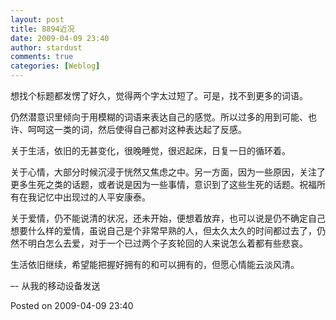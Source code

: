 ```yaml
---
layout: post
title: 8894近况
date: 2009-04-09 23:40
author: stardust
comments: true
categories: [Weblog]
---
```

想找个标题都发愣了好久，觉得两个字太过短了。可是，找不到更多的词语。

仍然潜意识里倾向于用模糊的词语来表达自己的感觉。所以过多的用到可能、也许、呵呵这一类的词，然后使得自己都对这种表达起了反感。

关于生活，依旧的无甚变化，很晚睡觉，很迟起床，日复一日的循环着。

关于心情，大部分时候沉浸于恍然又焦虑之中。另一方面，因为一些原因，关注了更多生死之类的话题，或者说是因为一些事情，意识到了这些生死的话题。祝福所有在我记忆中出现过的人平安康泰。

关于爱情，仍不能说清的状况，还未开始，便想着放弃，也可以说是仍不确定自己想要什么样的爱情，虽说自己是个非常早熟的人，但太久太久的时间都过去了，仍然不明白怎么去爱，对于一个已过两个子亥轮回的人来说怎么着都有些悲哀。

生活依旧继续，希望能把握好拥有的和可以拥有的，但愿心情能云淡风清。

–- 从我的移动设备发送

Posted on 2009-04-09 23:40
